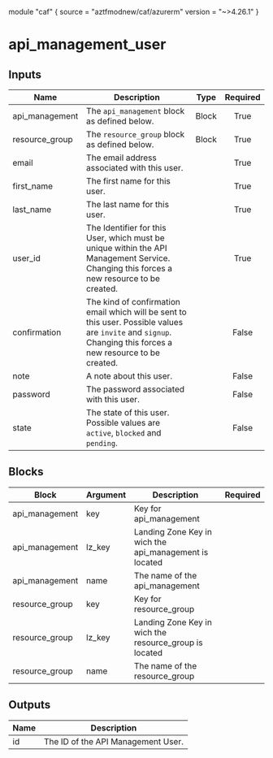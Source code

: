 module "caf" {
  source  = "aztfmodnew/caf/azurerm"
  version = "~>4.26.1"
}

# api_management_user

## Inputs
| Name | Description | Type | Required |
|------|-------------|------|:--------:|
|api_management|The `api_management` block as defined below.|Block|True|
|resource_group|The `resource_group` block as defined below.|Block|True|
|email| The email address associated with this user.||True|
|first_name| The first name for this user.||True|
|last_name| The last name for this user.||True|
|user_id| The Identifier for this User, which must be unique within the API Management Service. Changing this forces a new resource to be created.||True|
|confirmation| The kind of confirmation email which will be sent to this user. Possible values are `invite` and `signup`. Changing this forces a new resource to be created.||False|
|note| A note about this user.||False|
|password| The password associated with this user.||False|
|state| The state of this user. Possible values are `active`, `blocked` and `pending`.||False|

## Blocks
| Block | Argument | Description | Required |
|-------|----------|-------------|----------|
|api_management| key | Key for  api_management||| Required if  |
|api_management| lz_key |Landing Zone Key in wich the api_management is located|||True|
|api_management| name | The name of the api_management |||True|
|resource_group| key | Key for  resource_group||| Required if  |
|resource_group| lz_key |Landing Zone Key in wich the resource_group is located|||True|
|resource_group| name | The name of the resource_group |||True|

## Outputs
| Name | Description |
|------|-------------|
|id|The ID of the API Management User.|||
